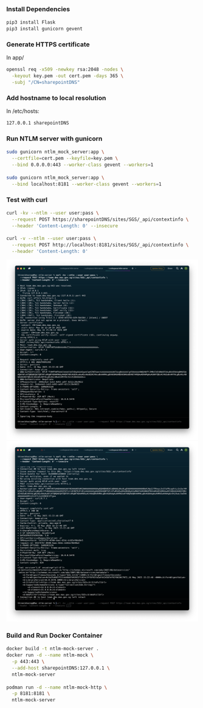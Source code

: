 ### Install Dependencies
```bash
pip3 install Flask
pip3 install gunicorn gevent
```

### Generate HTTPS certificate
In app/
```bash
openssl req -x509 -newkey rsa:2048 -nodes \
  -keyout key.pem -out cert.pem -days 365 \
  -subj "/CN=sharepointDNS"
```

### Add hostname to local resolution
In /etc/hosts:
```bash
127.0.0.1 sharepointDNS
```
### Run NTLM server with gunicorn
```bash
sudo gunicorn ntlm_mock_server:app \
  --certfile=cert.pem --keyfile=key.pem \
  --bind 0.0.0.0:443 --worker-class gevent --workers=1

sudo gunicorn ntlm_mock_server:app \
  --bind localhost:8181 --worker-class gevent --workers=1
```

### Test with curl
```bash
curl -kv --ntlm --user user:pass \
  --request POST https://sharepointDNS/sites/SGS/_api/contextinfo \
  --header 'Content-Length: 0' --insecure

curl -v --ntlm --user user:pass \
  --request POST http://localhost:8181/sites/SGS/_api/contextinfo \
  --header 'Content-Length: 0'
```

![screenshot](assets/ntlm-curl1.png)
![screenshot](assets/ntlm-curl2.png)

### Build and Run Docker Container 
```bash
docker build -t ntlm-mock-server .
docker run -d --name ntlm-mock \
  -p 443:443 \
  --add-host sharepointDNS:127.0.0.1 \
  ntlm-mock-server

podman run -d --name ntlm-mock-http \
  -p 8181:8181 \
  ntlm-mock-server
```